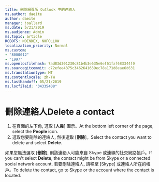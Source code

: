 ```yaml
---
title: 刪除網頁版 Outlook 中的連絡人
ms.author: daeite
author: daeite
manager: joallard
ms.date: 5/21/2019
ms.audience: Admin
ms.topic: article
ROBOTS: NOINDEX, NOFOLLOW
localization_priority: Normal
ms.custom:
- "8000012"
- "1997"
ms.openlocfilehash: 7ad83d301230c81b4b3e635e6ef61faf683344f0
ms.sourcegitcommit: c72efee4375c3462641639ec78a171d8eae6d631
ms.translationtype: MT
ms.contentlocale: zh-TW
ms.lasthandoff: 05/21/2019
ms.locfileid: "34335408"
---
```

# <a name="delete-a-contact"></a><span data-ttu-id="ebf70-102">刪除連絡人</span><span class="sxs-lookup"><span data-stu-id="ebf70-102">Delete a contact</span></span>

1. <span data-ttu-id="ebf70-103">在頁面的左下角, 選取 [**人員**] 圖示。</span><span class="sxs-lookup"><span data-stu-id="ebf70-103">At the bottom left corner of the page, select the **People** icon.</span></span>
2. <span data-ttu-id="ebf70-104">選取您要刪除的連絡人, 然後選取 [**刪除**]。</span><span class="sxs-lookup"><span data-stu-id="ebf70-104">Select the contact you want to delete and select **Delete**.</span></span>

<span data-ttu-id="ebf70-105">如果您無法選取 [**刪除**], 則該連絡人可能來自 Skype 或連線的社交網路帳戶。</span><span class="sxs-lookup"><span data-stu-id="ebf70-105">If you can't select **Delete**, the contact might be from Skype or a connected social network account.</span></span> <span data-ttu-id="ebf70-106">若要刪除連絡人, 請移至 [Skype] 或連絡人所在的帳戶。</span><span class="sxs-lookup"><span data-stu-id="ebf70-106">To delete the contact, go to Skype or the account where the contact is located.</span></span>